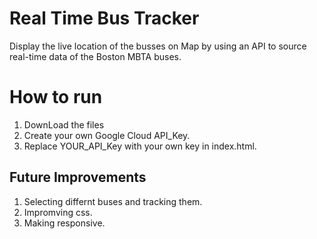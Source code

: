# Real Time Bus Tracker
Display the live location of the busses on Map by using an API to source real-time data of the Boston MBTA buses.
# How to run 
1) DownLoad the files
2) Create your own Google Cloud API_Key.
3) Replace YOUR_API_Key with your own key in index.html.
## Future Improvements 
1) Selecting differnt buses and tracking them.
2) Impromving css.
3) Making responsive.


 
